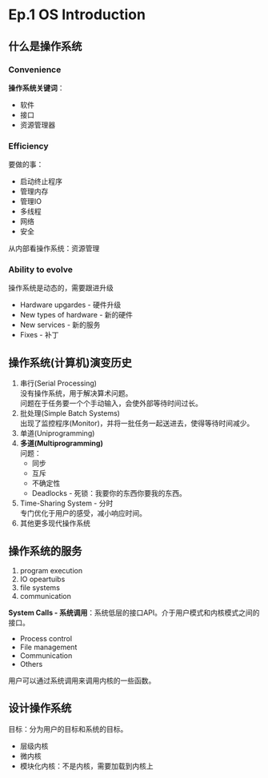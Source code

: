 # Ep.1 OS Introduction

## 什么是操作系统

### Convenience

**操作系统关键词**：

* 软件
* 接口
* 资源管理器

### Efficiency

要做的事：

* 启动终止程序
* 管理内存
* 管理IO
* 多线程
* 网络
* 安全

从内部看操作系统：资源管理

### Ability to evolve

操作系统是动态的，需要跟进升级

* Hardware upgardes - 硬件升级
* New types of hardware - 新的硬件
* New services - 新的服务
* Fixes - 补丁

## 操作系统(计算机)演变历史

1. 串行(Serial Processing)  
   没有操作系统，用于解决算术问题。  
   问题在于任务要一个个手动输入，会使外部等待时间过长。
2. 批处理(Simple Batch Systems)  
   出现了监控程序(Monitor)，并将一批任务一起送进去，使得等待时间减少。
3. 单道(Uniprogramming)
4. **多道(Multiprogramming)**  
   问题：
   * 同步
   * 互斥
   * 不确定性
   * Deadlocks - 死锁：我要你的东西你要我的东西。
5. Time-Sharing System - 分时  
   专门优化于用户的感受，减小响应时间。
6. 其他更多现代操作系统

## 操作系统的服务

1. program execution
2. IO opeartuibs
3. file systems
4. communication

**System Calls - 系统调用**：系统低层的接口API。介于用户模式和内核模式之间的接口。

* Process control
* File management
* Communication
* Others

用户可以通过系统调用来调用内核的一些函数。

## 设计操作系统

目标：分为用户的目标和系统的目标。

* 层级内核
* 微内核
* 模块化内核：不是内核，需要加载到内核上
